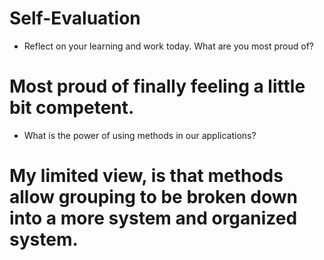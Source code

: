 # Self-Evaluation

- Reflect on your learning and work today. What are you most proud of?
# Most proud of finally feeling a little bit competent.
- What is the power of using methods in our applications?
# My limited view, is that methods allow grouping to be broken down into a more system and organized system.
